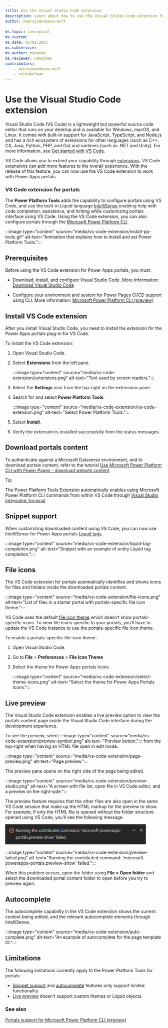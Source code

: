 ```yaml
---
title: Use the Visual Studio Code extension 
description: Learn about how to use the Visual Studio Code extension for Power Pages and integrate with Microsoft Power Platform CLI for CI/CD.
author: neerajnandwana-msft

ms.topic: conceptual
ms.custom: 
ms.date: 03/02/2023
ms.subservice: 
ms.author: nenandw
ms.reviewer: ndoelman
contributors:
    - neerajnandwana-msft
    - nickdoelman
---
```


# Use the Visual Studio Code extension

Visual Studio Code (VS Code) is a lightweight but powerful source code editor that runs on your desktop and is available for Windows, macOS, and Linux. It
comes with built-in support for JavaScript, TypeScript, and Node.js and has a
rich ecosystem of extensions for other languages (such as C++, C\#, Java,
Python, PHP, and Go) and runtimes (such as .NET and Unity). For more information, see [Get
started with VS Code](https://code.visualstudio.com/docs/getstarted/introvideos).

VS Code allows you to extend your capability through
[extensions](https://code.visualstudio.com/docs/introvideos/extend). VS Code
extensions can add more features to the overall experience. With the release of
this feature, you can now use the VS Code extension to work with Power Apps
portals.

### VS Code extension for portals

The **Power Platform Tools** adds the capability to configure portals using VS Code, and use the built-in Liquid language [IntelliSense](https://code.visualstudio.com/docs/editor/intellisense) enabling help with code completion, assistance, and hinting while customizing portals interface using VS Code. Using the VS Code extension, you can also configure portals through the [Microsoft Power Platform CLI](power-platform-cli.md).

:::image type="content" source="media/vs-code-extension/install-pp-tools.gif" alt-text="Animation that explains how to install and set Power Platform Tools.":::

## Prerequisites

Before using the VS Code extension for Power Apps portals, you must:

- Download, install, and configure Visual Studio Code. More information: [Download Visual Studio Code](https://code.visualstudio.com/Download)

- Configure your environment and system for Power Pages CI/CD support using CLI. More information: [Microsoft Power Platform CLI (preview)](power-platform-cli.md)

## Install VS Code extension

After you install Visual Studio Code, you need to install the extension for the Power Apps portals plug-in for VS Code. 

To install the VS Code extension:

1. Open Visual Studio Code.

1. Select **Extensions** from the left pane.

    :::image type="content" source="media/vs-code-extension/extensions.png" alt-text="Text used by screen readers.":::

1. Select the **Settings** icon from the top-right on the extensions pane.

1. Search for and select **Power Platform Tools**.

    :::image type="content" source="media/vs-code-extension/vs-code-extension.png" alt-text="Select Power Platform Tools.":::

1. Select **Install**.

1. Verify the extension is installed successfully from the status messages.

## Download portals content

To authenticate against a Microsoft Dataverse environment, and to download
portals content, refer to the tutorial [Use Microsoft Power Platform CLI with Power Pages - download website content](power-platform-cli-tutorial.md#step-3-download-website-content).

> [!TIP]
> The Power Platform Tools Extension automatically enables using Microsoft Power Platform CLI commands from within VS Code through [Visual Studio Integrated Terminal](https://code.visualstudio.com/docs/editor/integrated-terminal).

## Snippet support

When customizing downloaded content using VS Code, you can now use IntelliSense for Power Apps portals [Liquid tags](liquid/liquid-tags.md).

:::image type="content" source="media/vs-code-extension/liquid-tag-completion.png" alt-text="Snippet with an example of entity Liquid tag completion.":::

## File icons

The VS Code extension for portals automatically identifies and shows icons for
files and folders inside the downloaded portals content.

:::image type="content" source="media/vs-code-extension/file-icons.png" alt-text="List of files in a starter portal with portals-specific file icon theme.":::

VS Code uses the default [file icon
theme](https://code.visualstudio.com/docs/getstarted/themes#_file-icon-themes)
which doesn’t show portals-specific icons. To view file icons specific
to your portals, you’ll have to update the VS Code instance to use the
portals-specific file icon theme.

To enable a portals-specific file-icon theme:

1. Open Visual Studio Code.

1. Go to **File** > **Preferences** > **File Icon Theme**

1. Select the theme for Power Apps portals Icons.

    :::image type="content" source="media/vs-code-extension/select-theme-icons.png" alt-text="Select the theme for Power Apps Portals Icons.":::

## Live preview

The Visual Studio Code extension enables a live preview option to view the portals content page inside the Visual Studio Code interface during the development experience.

To see the preview, select :::image type="content" source="media/vs-code-extension/preview-symbol.png" alt-text="Preview button."::: from the top-right when having an HTML file open in edit mode.

:::image type="content" source="media/vs-code-extension/page-preview.png" alt-text="Page preview.":::

The preview pane opens on the right side of the page being edited.

:::image type="content" source="media/vs-code-extension/preview-studio.png" alt-text="A screen with file list, open file in VS Code editor, and a preview on the right-side.":::

The preview feature requires that the other files are also open in the same VS Code session that make up the HTML markup for the preview to show. For example, if only the HTML file is opened without the folder structure opened using VS Code, you’ll see the following message.

![Running the contributed command: 'microsoft-powerapps-portals.preview-show' failed.](media/vs-code-extension/preview-failed.png "Error - Running the contributed command: 'microsoft-powerapps-portals.preview-show' failed")

:::image type="content" source="media/vs-code-extension/preview-failed.png" alt-text="Running the contributed command: 'microsoft-powerapps-portals.preview-show' failed.":::

When this problem occurs, open the folder using **File > Open folder** and select the downloaded portal content folder to open before you try to preview again.

## Autocomplete

The autocomplete capability in the VS Code extension shows the current context being edited, and the relevant autocomplete elements through IntelliSense.

:::image type="content" source="media/vs-code-extension/auto-complete.png" alt-text="An example of autocomplete for the page template ID.":::

## Limitations

The following limitations currently apply to the Power Platform Tools for portals:

- [Snippet support](#snippet-support) and [autocomplete](#autocomplete) features only support limited functionality.
- [Live preview](#live-preview) doesn't support custom themes or Liquid objects.

### See also

[Portals support for Microsoft Power Platform CLI (preview)](power-platform-cli.md)
